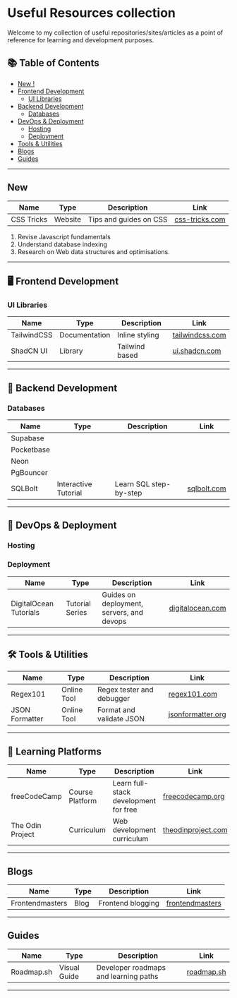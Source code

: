 # Useful Resources collection

Welcome to my collection of useful repositories/sites/articles as a point of reference for learning and development purposes.

## 📚 Table of Contents

- [New !](#new)
- [Frontend Development](#frontend-development)
  - [UI Libraries](#ui-libraries)
- [Backend Development](#backend-development)
  - [Databases](#databases)
- [DevOps & Deployment](#devops--deployment)
  - [Hosting](#hosting)
  - [Deployment](#deployment)
- [Tools & Utilities](#tools--utilities)
- [Blogs](#blogs)
- [Guides](#guides)

---

## New

| Name       | Type    | Description            | Link                                     |
| ---------- | ------- | ---------------------- | ---------------------------------------- |
| CSS Tricks | Website | Tips and guides on CSS | [css-tricks.com](https://css-tricks.com) |

1. Revise Javascript fundamentals
2. Understand database indexing
3. Research on Web data structures and optimisations.

---

## 🖥️ Frontend Development

### UI Libraries

| Name        | Type          | Description    | Link                                        |
| ----------- | ------------- | -------------- | ------------------------------------------- |
| TailwindCSS | Documentation | Inline styling | [tailwindcss.com](https://tailwindcss.com/) |
| ShadCN UI   | Library       | Tailwind based | [ui.shadcn.com](https://ui.shadcn.com/)     |

---

## 🔧 Backend Development

### Databases

| Name       | Type                 | Description            | Link                               |
| ---------- | -------------------- | ---------------------- | ---------------------------------- |
| Supabase   |                      |                        |                                    |
| Pocketbase |                      |                        |                                    |
| Neon       |                      |                        |                                    |
| PgBouncer  |                      |                        |                                    |
| SQLBolt    | Interactive Tutorial | Learn SQL step-by-step | [sqlbolt.com](https://sqlbolt.com) |

---

## 🚀 DevOps & Deployment

### Hosting

### Deployment

| Name                   | Type            | Description                               | Link                                                                 |
| ---------------------- | --------------- | ----------------------------------------- | -------------------------------------------------------------------- |
| DigitalOcean Tutorials | Tutorial Series | Guides on deployment, servers, and devops | [digitalocean.com](https://www.digitalocean.com/community/tutorials) |

---

## 🛠 Tools & Utilities

| Name           | Type        | Description               | Link                                           |
| -------------- | ----------- | ------------------------- | ---------------------------------------------- |
| Regex101       | Online Tool | Regex tester and debugger | [regex101.com](https://regex101.com)           |
| JSON Formatter | Online Tool | Format and validate JSON  | [jsonformatter.org](https://jsonformatter.org) |

---

## 📘 Learning Platforms

| Name             | Type            | Description                           | Link                                                 |
| ---------------- | --------------- | ------------------------------------- | ---------------------------------------------------- |
| freeCodeCamp     | Course Platform | Learn full-stack development for free | [freecodecamp.org](https://www.freecodecamp.org)     |
| The Odin Project | Curriculum      | Web development curriculum            | [theodinproject.com](https://www.theodinproject.com) |

---

## Blogs

| Name            | Type | Description       | Link                                                 |
| --------------- | ---- | ----------------- | ---------------------------------------------------- |
| Frontendmasters | Blog | Frontend blogging | [frontendmasters](https://frontendmasters.com/blog/) |

---

## Guides

| Name       | Type         | Description                           | Link                             |
| ---------- | ------------ | ------------------------------------- | -------------------------------- |
| Roadmap.sh | Visual Guide | Developer roadmaps and learning paths | [roadmap.sh](https://roadmap.sh) |

---
